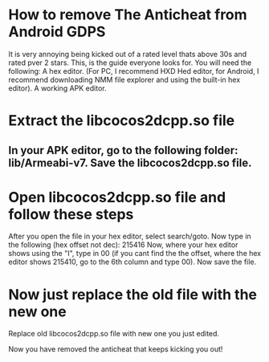 # How to remove The Anticheat from Android GDPS

It is very annoying being kicked out of a rated level 
thats above 30s and rated pver 2 stars.
This, is the guide everyone looks for.
You will need the following: 
A hex editor.
(For PC, I recommend HXD Hed editor, 
for Android, I recommend downloading NMM file explorer and using the built-in hex editor).
A working APK editor.
# Extract the libcocos2dcpp.so file
In your APK editor, go to the following folder:
lib/Armeabi-v7.
Save the libcocos2dcpp.so file.
--------------
# Open libcocos2dcpp.so file and follow these steps
After you open the file in your hex editor, select search/goto.
Now type in the following (hex offset not dec): 215416
Now, where your hex editor shows using the "I", type in 00
(if you cant find the the offset, where the hex editor shows 215410,
go to the 6th column and type 00).
Now save the file.
# Now just replace the old file with the new one
Replace old libcocos2dcpp.so file with new one you just edited.

Now you have removed the anticheat that keeps kicking you out!
